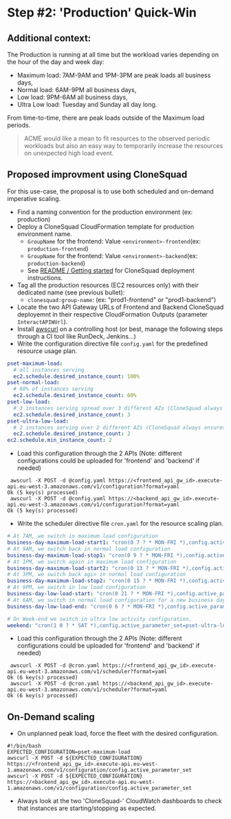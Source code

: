 
# Step #2: 'Production' Quick-Win 

## Additional context:

The Production is running at all time but the workload varies depending on the hour of the day and week day:
- Maximum load: 7AM-9AM and 1PM-3PM are peak loads all business days,
- Normal load: 6AM-9PM all business days,
- Low load: 9PM-6AM all business days,
- Ultra Low load: Tuesday and Sunday all day long.

From time-to-time, there are peak loads outside of the Maximum load periods.

> ACME would like a mean to fit resources to the observed periodic workloads but also an easy way to temporarily increase the resources on unexpected high load event.

## Proposed improvment using CloneSquad

For this use-case, the proposal is to use both scheduled and on-demand imperative scaling. 

* Find a naming convention for the production environment (ex: production)
* Deploy a CloneSquad CloudFormation template for production environment name. 
	- `GroupName` for the frontend: Value `<environment>-frontend`(ex: `production-frontend`)
	- `GroupName` for the frontend: Value `<environment>-backend`(ex: `production-backend`)
	- See [README / Getting started](../README.md#installing--getting-started) for CloneSquad deployment instructions.
* Tag all the production resources (EC2 resources only) with their dedicated name (see previous bullet):
	- `clonesquad:group-name`: <GroupName> (ex: "prod1-frontend" or "prod1-backend")
* Locate the two API Gateway URLs of Frontend and Backend CloneSquad deployemnt in their respective CloudFormation Outputs (parameter `InteractAPIWUrl`).
* Install [awscurl](https://github.com/okigan/awscurl) on a controlling host (or best, manage the following steps through a CI tool like RunDeck, Jenkins...)
* Write the configuration directive file `config.yaml`  for the predefined resource usage plan.
```yaml
pset-maximum-load:
  # all instances serving 
  ec2.schedule.desired_instance_count: 100%
pset-normal-load:
  # 60% of instances serving 
  ec2.schedule.desired_instance_count: 60%
pset-low-load:
  # 3 instances serving spread over 3 different AZs (CloneSquad always ensures AZ balancing automatically)
  ec2.schedule.desired_instance_count: 3
pset-ultra-low-load:
  # 2 instances serving over 2 different AZs (CloneSquad always ensures AZ balancing automatically)
  ec2.schedule.desired_instance_count: 2
ec2.schedule.min_instance_count: 2
```
* Load this configuration through the 2 APIs (Note: different configurations could be uploaded for 'frontend' and 'backend' if needed)
```shell 
 awscurl -X POST -d @config.yaml https://<frontend_api_gw_id>.execute-api.eu-west-3.amazonaws.com/v1/configuration?format=yaml
Ok (5 key(s) processed)
 awscurl -X POST -d @config.yaml https://<backend_api_gw_id>.execute-api.eu-west-3.amazonaws.com/v1/configuration?format=yaml
Ok (5 key(s) processed)
```
* Write the scheduler directive file `cron.yaml` for the resource scaling plan.
```yaml
# At 7AM, we switch in maximum load configuration
business-day-maximum-load-start1: "cron(0 7 ? * MON-FRI *),config.active_parameter_set=pset-maximum-load" 
# At 9AM, we switch back in normal load configuration
business-day-maximum-load-stop1: "cron(0 9 ? * MON-FRI *),config.active_parameter_set=pset-normal-load" 
# At 1PM, we switch again in maximum load configuration
business-day-maximum-load-start2: "cron(0 13 ? * MON-FRI *),config.active_parameter_set=pset-maximum-load" 
# At 3PM, we switch back agin in normal load configuration
business-day-maximum-load-stop2: "cron(0 15 ? * MON-FRI *),config.active_parameter_set=pset-normal-load" 
# At 9PM, we switch in low load configuration
business-day-low-load-start: "cron(0 21 ? * MON-FRI *),config.active_parameter_set=pset-low-load"
# At 6AM, we switch in normal load configuration for a new business day cycle.
business-day-low-load-end: "cron(0 6 ? * MON-FRI *),config.active_parameter_set=pset-normal-load" 

# On Week-end we switch in ultra low activity configuration.
weekend: "cron(1 0 ? * SAT *),config.active_parameter_set=pset-ultra-low-load" 
```
* Load this configuration through the 2 APIs (Note: different configurations could be uploaded for 'frontend' and 'backend' if needed)
```shell 
 awscurl -X POST -d @cron.yaml https://<frontend_api_gw_id>.execute-api.eu-west-3.amazonaws.com/v1/scheduler?format=yaml
Ok (6 key(s) processed)
 awscurl -X POST -d @cron.yaml https://<backend_api_gw_id>.execute-api.eu-west-3.amazonaws.com/v1/scheduler?format=yaml
Ok (6 key(s) processed)
```

## On-Demand scaling

* On unplanned peak load, force the fleet with the desired configuration.

```shell
#!/bin/bash
EXPECTED_CONFIGURATION=pset-maximum-load
awscurl -X POST -d ${EXPECTED_CONFIGURATION} https://<frontend_api_gw_id>.execute-api.eu-west-1.amazonaws.com/v1/configuration/config.active_parameter_set
awscurl -X POST -d ${EXPECTED_CONFIGURATION} https://<backend_api_gw_id>.execute-api.eu-west-1.amazonaws.com/v1/configuration/config.active_parameter_set
```

* Always look at the two 'CloneSquad-<GroupName>' CloudWatch dashboards to check that instances are starting/stopping as expected.




